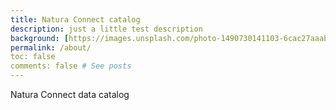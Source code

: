 ```yaml
---
title: Natura Connect catalog
description: just a little test description
background: [https://images.unsplash.com/photo-1490730141103-6cac27aaab94?ixlib=rb-4.0.3&ixid=MnwxMjA3fDB8MHxwaG90by1wYWdlfHx8fGVufDB8fHx8&auto=format&fit=crop&w=1470&q=80]
permalink: /about/
toc: false
comments: false # See posts
---
```


Natura Connect data catalog
